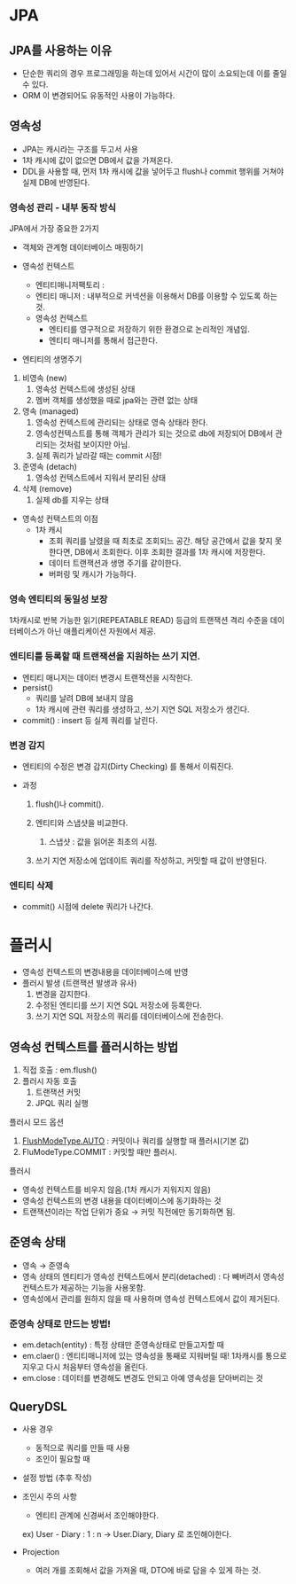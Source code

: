 # JPA

## JPA를 사용하는 이유
- 단순한 쿼리의 경우 프로그래밍을 하는데 있어서 시간이 많이 소요되는데 이를 줄일 수 있다.
- ORM 이 변경되어도 유동적인 사용이 가능하다.

## 영속성
- JPA는 캐시라는 구조를 두고서 사용
- 1차 캐시에 값이 없으면 DB에서 값을 가져온다.
- DDL을 사용할 때, 먼저 1차 캐시에 값을 넣어두고 flush나 commit 행위를 거쳐야 실제 DB에 반영된다.
### 영속성 관리 - 내부 동작 방식

JPA에서 가장 중요한 2가지 

- 객체와 관계형 데이터베이스 매핑하기
- 영속성 컨텍스트
    - 엔티티매니저팩토리 :
    - 엔티티 매니저 : 내부적으로 커넥션을 이용해서 DB를 이용할 수 있도록 하는 것.
    - 영속성 컨텍스트
        - 엔티티를 영구적으로 저장하기 위한 환경으로 논리적인 개념임.
        - 엔티티 매니저를 통해서 접근한다.

- 엔티티의 생명주기
1. 비영속 (new)
    1.  영속성 컨텍스트에 생성된 상태
    2. 멤버 객체를 생성했을 때로 jpa와는 관련 없는 상태
2. 영속 (managed)
    1.  영속성 컨텍스트에 관리되는 상태로 영속 상태라 한다.
    2. 영속성컨텍스트를 통해 객체가 관리가 되는 것으로 db에 저장되어 DB에서 관리되는 것처럼 보이지만 아님.
    3. 실제 쿼리가 날라갈 때는 commit 시점!
3. 준영속 (detach)
    1. 영속성 컨텍스트에서 지워서 분리된 상태
4. 삭제 (remove)
    1. 실제 db를 지우는 상태
- 영속성 컨택스트의 이점
    - 1차 캐시
        - 조회 쿼리를 날렸을 때 최초로 조회되느 공간. 해당 공간에서 값을 찾지 못한다면,  DB에서 조회한다. 이후 조회한 결과를 1차 캐시에 저장한다.
        - 데이터 트랜잭션과 생명 주기를 같이한다.
        - 버퍼링 및 캐시가 가능하다.


### 영속 엔티티의 동일성 보장

1차캐시로 반복 가능한 읽기(REPEATABLE READ) 등급의 트랜잭션 격리 수준을 데이터베이스가 아닌 애플리케이션 자원에서 제공.

### 엔티티를 등록할 때 트랜잭션을 지원하는 쓰기 지연.

- 엔티티 매니저는 데이터 변경시 트랜잭션을 시작한다.
- persist()
    - 쿼리를 날려 DB에 보내지 않음
    - 1차 캐시에 관련 쿼리를 생성하고, 쓰기 지연 SQL 저장소가 생긴다.
- commit() : insert 등 실제 쿼리를 날린다.

### 변경 감지

- 엔티티의 수정은 변경 감지(Dirty Checking) 를 통해서 이뤄진다.
- 과정
    
     1. flush()나 commit().
    
    1. 엔티티와 스냅샷을 비교한다.
        1. 스냅샷 : 값을 읽어온 최초의 시점.
    2. 쓰기 지연 저장소에 업데이트 쿼리를 작성하고, 커밋할 때 값이 반영된다.

### 엔티티 삭제

- commit() 시점에 delete 쿼리가 나간다.


# 플러시

- 영속성 컨텍스트의 변경내용을 데이터베이스에 반영
- 플러시 발생 (트랜잭션 발생과 유사)
    1. 변경을 감지한다.
    2. 수정된 엔티티를 쓰기 지연 SQL 저장소에 등록한다.
    3. 쓰기 지연 SQL 저장소의 쿼리를 데이터베이스에 전송한다.

## 영속성 컨텍스트를 플러시하는 방법

1. 직접 호출 : em.flush()
2. 플러시 자동 호출
    1. 트랜잭션 커밋
    2. JPQL 쿼리 실행

플러시 모드 옵션

1. [FlushModeType.AUTO](http://FlushModeType.AUTO) : 커밋이나 쿼리를 실행할 때 플러시(기본 값)
2. FluModeType.COMMIT : 커밋할 때만 플러시.

플러시

- 영속성 컨텍스트를 비우지 않음.(1차 캐시가 지워지지 않음)
- 영속성 컨텍스트의 변경 내용을 데이터베이스에 동기화하는 것
- 트랜잭션이라는 작업 단위가 중요 → 커밋 직전에만 동기화하면 됨.

## 준영속 상태

- 영속 → 준영속
- 영속 상태의 엔티티가 영속성 컨텍스트에서 분리(detached) : 다 빼버려서 영속성컨텍스트가 제공하는 기능을 사용못함.
- 영속성에서 관리를 원하지 않을 때 사용하며 영속성 컨텍스트에서 값이 제거된다.

### 준영속 상태로 만드는 방법!

- em.detach(entity) : 특정 상태만 준영속상태로 만들고자할 때
- em.claer() : 엔티티매니저에 있는 영속성을 통째로 지워버릴 때! 1차캐시를 통으로 지우고 다시 처음부터 영속성을 올린다.
- em.close : 데이터를 변경해도 변경도 안되고 아예 영속성을 닫아버리는 것

## QueryDSL

- 사용 경우
    - 동적으로 쿼리를 만들 때 사용
    - 조인이 필요할 때
- 설정 방법 (추후 작성)
- 조인시 주의 사항
    - 엔티티 관계에 신경써서 조인해야한다.
    
    ex) User - Diary : 1 : n → User.Diary, Diary 로 조인해야한다.
    
- Projection
    - 여러 개를 조회해서 값을 가져올 때, DTO에 바로 담을 수 있게 하는 것.
